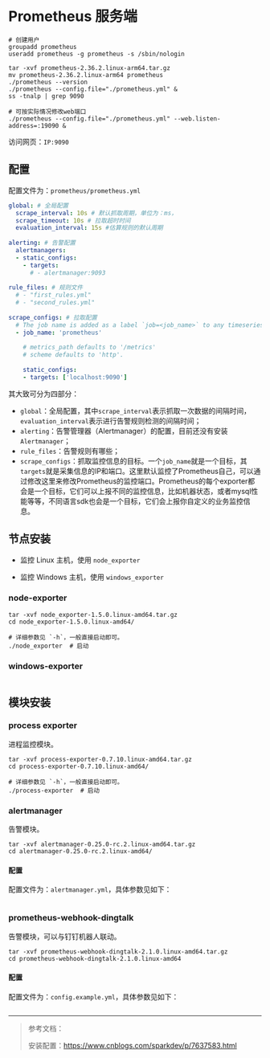 # Prometheus 服务端

```shell
# 创建用户
groupadd prometheus
useradd prometheus -g prometheus -s /sbin/nologin
```

```shell
tar -xvf prometheus-2.36.2.linux-arm64.tar.gz
mv prometheus-2.36.2.linux-arm64 prometheus
./prometheus --version
./prometheus --config.file="./prometheus.yml" &
ss -tnalp | grep 9090

# 可按实际情况修改web端口
./prometheus --config.file="./prometheus.yml" --web.listen-address=:19090 &
```

访问网页：`IP:9090`

## 配置

配置文件为：`prometheus/prometheus.yml`
```yml
global: # 全局配置
  scrape_interval: 10s # 默认抓取周期，单位为：ms，
  scrape_timeout: 10s # 拉取超时时间
  evaluation_interval: 15s #估算规则的默认周期
 
alerting: # 告警配置
  alertmanagers:
  - static_configs:
    - targets:
      # - alertmanager:9093
 
rule_files: # 规则文件
  # - "first_rules.yml"
  # - "second_rules.yml"
 
scrape_configs: # 拉取配置
  # The job name is added as a label `job=<job_name>` to any timeseries scraped from this config.
  - job_name: 'prometheus'
 
    # metrics_path defaults to '/metrics'
    # scheme defaults to 'http'.
 
    static_configs:
    - targets: ['localhost:9090']
```
其大致可分为四部分：
- `global`：全局配置，其中`scrape_interval`表示抓取一次数据的间隔时间，`evaluation_interval`表示进行告警规则检测的间隔时间；
- `alerting`：告警管理器（Alertmanager）的配置，目前还没有安装`Alertmanager`；
- `rule_files`：告警规则有哪些；
- `scrape_configs`：抓取监控信息的目标。一个`job_name`就是一个目标，其`targets`就是采集信息的IP和端口。这里默认监控了Prometheus自己，可以通过修改这里来修改Prometheus的监控端口。Prometheus的每个exporter都会是一个目标，它们可以上报不同的监控信息，比如机器状态，或者mysql性能等等，不同语言sdk也会是一个目标，它们会上报你自定义的业务监控信息。


## 节点安装

- 监控 Linux 主机，使用 `node_exporter`

- 监控 Windows 主机，使用 `windows_exporter`

### node-exporter

```shell
tar -xvf node_exporter-1.5.0.linux-amd64.tar.gz
cd node_exporter-1.5.0.linux-amd64/

# 详细参数见 `-h`，一般直接启动即可。
./node_exporter  # 启动
```

### windows-exporter

```powershell

```


## 模块安装

### process exporter

进程监控模块。

```shell
tar -xvf process-exporter-0.7.10.linux-amd64.tar.gz
cd process-exporter-0.7.10.linux-amd64/

# 详细参数见 `-h`，一般直接启动即可。
./process-exporter  # 启动
```

### alertmanager

告警模块。

```shell
tar -xvf alertmanager-0.25.0-rc.2.linux-amd64.tar.gz
cd alertmanager-0.25.0-rc.2.linux-amd64/
```

#### 配置

配置文件为：`alertmanager.yml`，具体参数见如下：

```yml

```


### prometheus-webhook-dingtalk

告警模块，可以与钉钉机器人联动。

```shell
tar -xvf prometheus-webhook-dingtalk-2.1.0.linux-amd64.tar.gz
cd prometheus-webhook-dingtalk-2.1.0.linux-amd64
```

#### 配置

配置文件为：`config.example.yml`，具体参数见如下：

```yml

```
---

> 参考文档：
>
> 安装配置：https://www.cnblogs.com/sparkdev/p/7637583.html
